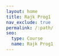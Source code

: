 ```yaml
---
layout: home
title: Rajk Prog1
nav_exclude: true
permalink: /:path/
seo:
  type: Course
  name: Rajk Prog1
---
```

